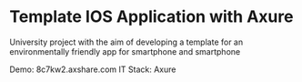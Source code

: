 # Template IOS Application with Axure

University project with the aim of developing a template for an environmentally friendly app for smartphone and smartphone

Demo: 8c7kw2.axshare.com
IT Stack: Axure

